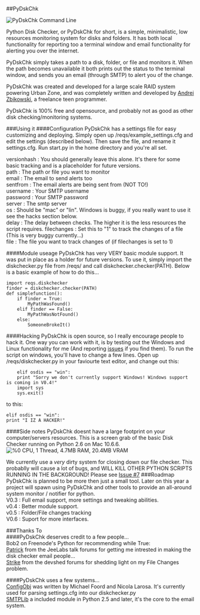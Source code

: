 ##PyDskChk

![PyDskChk Command Line](http://i.imgur.com/HTbqc.jpg)

Python Disk Checker, or PyDskChk for short, is a simple, minimalistic, low resources monitoring system for disks and folders. It has both local functionality for reporting too a terminal window and email functionality for alerting you over the internet.  
  
PyDskChk simply takes a path to a disk, folder, or file and monitors it. When the path becomes unavailable it both prints out the status to the terminal window, and sends you an email (through SMTP) to alert you of the change.  
  
PyDskChk was created and developed for a large scale RAID system powering Urban Zone, and was completely written and developed by [Andrei Zbikowski](http://az.wbbmx.org/), a freelance teen programmer.  
  
PyDskChk is 100% free and opensource, and probably not as good as other disk checking/monitoring systems. 

###Using it
####Configuration
PyDskChk has a settings file for easy customizing and deploying. Simply open up /reqs/example_settings.cfg and edit the settings (described below). Then save the file, and rename it settings.cfg. Run start.py in the home directory and you're all set.
  
versionhash : You should generally leave this alone. It's there for some basic tracking and is a placeholder for future versions.  
path : The path or file you want to monitor  
email : The email to send alerts too  
sentfrom : The email alerts are being sent from (NOT TO!)  
username : Your SMTP username  
password : Your SMTP password  
server : The smtp server  
os : Should be "mac" or "lin". Windows is buggy, if you really want to use it see the hacks section below.  
delay : The delay between checks. The higher it is the less resources the script requires.
filechanges : Set this to "1" to track the changes of a file (This is very buggy currently...)  
file : The file you want to track changes of (if filechanges is set to 1)    
  
####Module useage
PyDskChk has very VERY basic module support. It was put in place as a holder for future versions. To use it, simply import the diskchecker.py file from /reqs/ and call diskchecker.checker(PATH). Below is a basic example of how to do this...
   
    import reqs.diskchecker
    finder = diskchecker.checker(PATH)
    def simplefunction():
    	if finder = True:
    		MyPathWasFound()
    	elif finder == False:
    		MyPathWasNotFound()
    	else:
    		SomeoneBrokeIt()
####Hacking
PyDskChk is open source, so I really encourage people to hack it. One way you can work with it, is by testing out the Windows and Linux functionality for me (And reporting [issues](https://github.com/b1naryth1ef/pydskchk/issues) if you find them). To run the script on windows, you'll have to change a few lines. Open up /reqs/diskchecker.py in your faviourte text editor, and change out this:
    
        elif osdis == "win":
        print "Sorry we don't currently support Windows! Windows support is coming in V0.4!"
        import sys
        sys.exit()
to this:
	
	elif osdis == "win":
    print "I IZ A HACKER!"
  

####Side notes
PyDskChk doesnt have a large footprint on your computer/servers resources. This is a screen grab of the basic Disk Checker running on Python 2.6 on Mac 10.6.6. 
![%0 CPU, 1 Thread, 4.7MB RAM, 20.4MB VRAM](http://i.imgur.com/jYDpW.jpg)
  
We currently use a *very* dirty system for closing down our file checker. This probablly will cause a lot of bugs, and WILL KILL OTHER PYTHON SCRIPTS RUNNING IN THE BACKGROUND! Please see [Issue #7](https://github.com/b1naryth1ef/pydskchk/issues/7)
###Roadmap
PyDskChk is planned to be more then just a small tool. Later on this year a project will spawn using PyDskChk and other tools to provide an all-around system monitor / notifier for python.   
V0.3 : Full email support, more settings and tweaking abilities.   
v0.4 : Better module support.   
v0.5 : Folder/File changes tracking  
V0.6 : Suport for more interfaces.  

###Thanks To  
####PyDskChk deserves credit to a few people...  
Bob2 on Freenode's Python for recommending while True:  
[Patrick](http://talk.jeelabs.net/topic/704) from the JeeLabs talk forums for getting me intrested in making the disk checker email people...  
[Strike](http://forums.devshed.com/member.php?u=13758) from the devshed forums for shedding light on my File Changes problem.
  
####PyDskChk uses a few systems...  
[ConfigObj](http://bit.ly/eauaQx) was written by Michael Foord and Nicola Larosa. It's currently used for parsing settings.cfg into our diskchecker.py  
[SMTPLib](http://effbot.org/librarybook/smtplib.htm) a included module in Python 2.5 and later, it's the core to the email system.  
